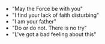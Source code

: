 - "May the Force be with you"
- "I find your lack of faith disturbing"
- "I am your father"
- "Do or do not. There is no try"
- "L've got a bad feeling about this"

